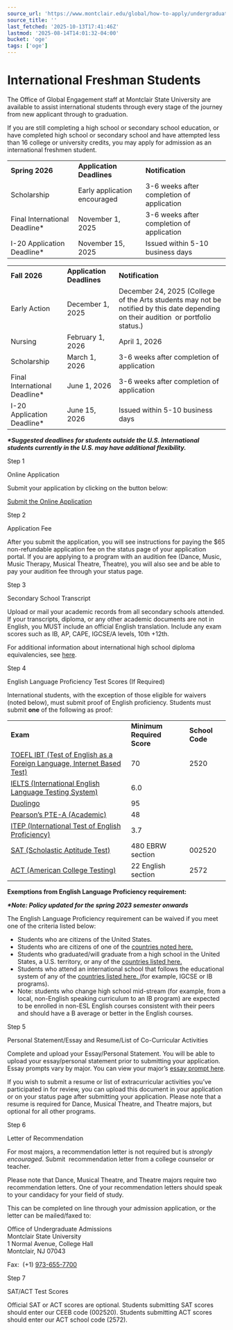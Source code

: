 ```yaml
---
source_url: 'https://www.montclair.edu/global/how-to-apply/undergraduate-freshman-students/'
source_title: ''
last_fetched: '2025-10-13T17:41:46Z'
lastmod: '2025-08-14T14:01:32-04:00'
bucket: 'oge'
tags: ['oge']
---
```


# International Freshman Students

The Office of Global Engagement staff at Montclair State University are available to assist international students through every stage of the journey from new applicant through to graduation.

If you are still completing a high school or secondary school education, or have completed high school or secondary school and have attempted less than 16 college or university credits, you may apply for admission as an international freshmen student.

|  |  |  |
| --- | --- | --- |
| **Spring 2026** | **Application Deadlines** | **Notification** |
| Scholarship | Early application encouraged | 3-6 weeks after  completion of application |
| Final International Deadline\* | November 1, 2025 | 3-6 weeks after  completion of application |
| I-20 Application Deadline\* | November 15, 2025 | Issued within 5-10 business days |

|  |  |  |
| --- | --- | --- |
| **Fall 2026** | **Application Deadlines** | **Notification** |
| Early Action | December 1, 2025 | December 24, 2025  (College of the Arts students may not be notified by this date depending on their audition  or portfolio status.) |
| Nursing | February 1, 2026 | April 1, 2026 |
| Scholarship | March 1, 2026 | 3-6 weeks after  completion of application |
| Final International Deadline\* | June 1, 2026 | 3-6 weeks after  completion of application |
| I-20 Application Deadline\* | June 15, 2026 | Issued within 5-10 business days |

***\*Suggested deadlines for students outside the U.S. International students currently in the U.S. may have additional flexibility.***

Step 1

Online Application

Submit your application by clicking on the button below:

[Submit the Online Application](https://www.montclair.edu/admissions/apply-and-check-status/)

Step 2

Application Fee

After you submit the application, you will see instructions for paying the $65 non-refundable application fee on the status page of your application portal. If you are applying to a program with an audition fee (Dance, Music, Music Therapy, Musical Theatre, Theatre), you will also see and be able to pay your audition fee through your status page.

Step 3

Secondary School Transcript

Upload or mail your academic records from all secondary schools attended. If your transcripts, diploma, or any other academic documents are not in English, you MUST include an official English translation. Include any exam scores such as IB, AP, CAPE, IGCSE/A levels, 10th +12th.

For additional information about international high school diploma equivalencies, see [here](https://www.montclair.edu/global/required-academic-documentation-for-undergraduate-applicants/).

Step 4

English Language Proficiency Test Scores &lpar;If Required&rpar;

International students, with the exception of those eligible for waivers (noted below), must submit proof of English proficiency. Students must submit **one** of the following as proof:

|  |  |  |
| --- | --- | --- |
| **Exam** | **Minimum Required Score** | **School Code** |
| [TOEFL IBT (Test of English as a Foreign Language, Internet Based Test)](https://www.ets.org/toefl) | 70 | 2520 |
| [IELTS (International English Language Testing System)](https://www.ielts.org/en-us) | 6.0 |  |
| [Duolingo](https://englishtest.duolingo.com/home) | 95 |  |
| [Pearson’s PTE-A (Academic)](https://www.pearsonpte.com/) | 48 |  |
| [ITEP (International Test of English Proficiency)](https://www.itepexam.com/) | 3.7 |  |
| [SAT (Scholastic Aptitude Test)](https://satsuite.collegeboard.org/sat/registration/dates-deadlines) | 480 EBRW section | 002520 |
| [ACT (American College Testing)](https://www.act.org/content/act/en/products-and-services/the-act/registration.html) | 22 English section | 2572 |

**Exemptions from English Language Proficiency requirement:**

***\*Note: Policy updated for the spring 2023 semester onwards***

The English Language Proficiency requirement can be waived if you meet one of the criteria listed below:

* Students who are citizens of the United States.
* Students who are citizens of one of the [countries noted here.](https://www.montclair.edu/global/how-to-apply/english-language-proficiency-test-requirement-exemptions)
* Students who graduated/will graduate from a high school in the United States, a U.S. territory, or any of the [countries listed here.](https://www.montclair.edu/global/how-to-apply/english-language-proficiency-test-requirement-exemptions)
* Students who attend an international school that follows the educational system of any of the [countries listed here. (](https://www.montclair.edu/global/how-to-apply/english-language-proficiency-test-requirement-exemptions)for example, IGCSE or IB programs).
* Note: students who change high school mid-stream (for example, from a local, non-English speaking curriculum to an IB program) are expected to be enrolled in non-ESL English courses consistent with their peers and should have a B average or better in the English courses.

Step 5

Personal Statement&sol;Essay and Resume&sol;List of Co-Curricular Activities

Complete and upload your Essay/Personal Statement. You will be able to upload your essay/personal statement prior to submitting your application. Essay prompts vary by major. You can view your major’s [essay prompt here](http://www.montclair.edu/admissions/essay-prompts/).

If you wish to submit a resume or list of extracurricular activities you’ve participated in for review, you can upload this document in your application or on your status page after submitting your application. Please note that a resume is required for Dance, Musical Theatre, and Theatre majors, but optional for all other programs.

Step 6

Letter of Recommendation

For most majors, a recommendation letter is not required but is *strongly encouraged*. Submit  recommendation letter from a college counselor or teacher.

Please note that Dance, Musical Theatre, and Theatre majors require two recommendation letters. One of your recommendation letters should speak to your candidacy for your field of study.

This can be completed on line through your admission application, or the letter can be mailed/faxed to:

Office of Undergraduate Admissions  
Montclair State University  
1 Normal Avenue, College Hall  
Montclair, NJ 07043

Fax:  (+1) [973-655-7700](tel:973-655-7700)

Step 7

SAT&sol;ACT Test Scores

Official SAT or ACT scores are optional. Students submitting SAT scores should enter our CEEB code (002520). Students submitting ACT scores should enter our ACT school code (2572).